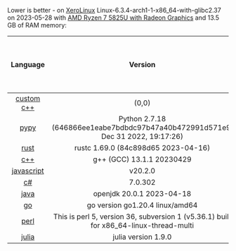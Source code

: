 
Lower is better - on [XeroLinux](https://xerolinux.xyz/) 
Linux-6.3.4-arch1-1-x86_64-with-glibc2.37 on 2023-05-28 with [AMD Ryzen 7 5825U with Radeon Graphics](https://www.amd.com/en/products/apu/amd-ryzen-7-5825u) and 13.5 GB of RAM memory:

|                              Language                              |                                        Version                                         | Adjusted time based on CPU usage (seconds) | Average time (seconds) | Average CPU usage (%) | Average memory usage (%) |
|:------------------------------------------------------------------:|:--------------------------------------------------------------------------------------:|:------------------------------------------:|:----------------------:|:---------------------:|:------------------------:|
|              [custom c++](https://www.randomguy.info)              |                                         (0,0)                                          |                   0.333                    |         0.318          |         6.544         |          24.967          |
|             [pypy](https://en.wikipedia.org/wiki/PyPy)             |    Python 2.7.18 (646866ee1eabe7bdbdc97b47a40b472991d571e9, Dec 31 2022, 19:17:26)     |                   1.457                    |         1.391          |         6.548         |          19.871          |
| [rust](https://en.wikipedia.org/wiki/Rust_(programming_language))  |                          rustc 1.69.0 (84c898d65 2023-04-16)                           |                   1.496                    |         1.456          |         6.422         |          19.655          |
|            [c++](https://en.wikipedia.org/wiki/C%2B%2B)            |                               g++ (GCC) 13.1.1 20230429                                |                   1.604                    |         1.570          |         6.388         |          19.914          |
|       [javascript](https://en.wikipedia.org/wiki/JavaScript)       |                                        v20.2.0                                         |                   2.360                    |         2.204          |         6.693         |          19.481          |
| [c#](https://en.wikipedia.org/wiki/C_Sharp_(programming_language)) |                                        7.0.302                                         |                   2.846                    |         2.696          |         6.598         |          21.210          |
| [java](https://en.wikipedia.org/wiki/Java_(programming_language))  |                               openjdk 20.0.1 2023-04-18                                |                   3.101                    |         1.110          |         17.464        |          31.237          |
|                       [go](https://go.dev/)                        |                            go version go1.20.4 linux/amd64                             |                   3.717                    |         2.570          |         9.041         |          21.299          |
|             [perl](https://en.wikipedia.org/wiki/Perl)             | This is perl 5, version 36, subversion 1 (v5.36.1) built for x86_64-linux-thread-multi |                   4.140                    |         4.085          |         6.334         |          21.036          |
|                  [julia](https://julialang.org/)                   |                                  julia version 1.9.0                                   |                   6.253                    |         5.964          |         6.553         |          19.446          |
